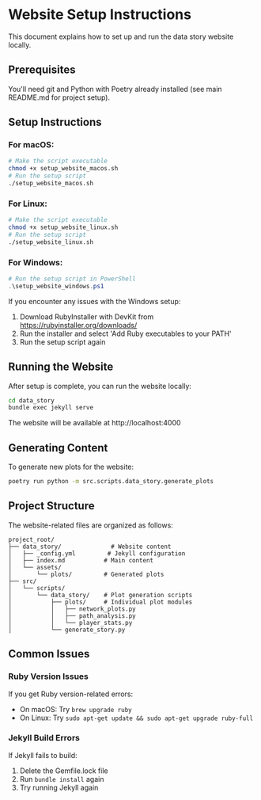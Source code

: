 # Website Setup Instructions

This document explains how to set up and run the data story website locally.

## Prerequisites

You'll need git and Python with Poetry already installed (see main README.md for project setup).

## Setup Instructions

### For macOS:
```bash
# Make the script executable
chmod +x setup_website_macos.sh
# Run the setup script
./setup_website_macos.sh
```

### For Linux:
```bash
# Make the script executable
chmod +x setup_website_linux.sh
# Run the setup script
./setup_website_linux.sh
```

### For Windows:
```powershell
# Run the setup script in PowerShell
.\setup_website_windows.ps1
```

If you encounter any issues with the Windows setup:
1. Download RubyInstaller with DevKit from https://rubyinstaller.org/downloads/
2. Run the installer and select 'Add Ruby executables to your PATH'
3. Run the setup script again

## Running the Website

After setup is complete, you can run the website locally:
```bash
cd data_story
bundle exec jekyll serve
```
The website will be available at http://localhost:4000

## Generating Content

To generate new plots for the website:
```bash
poetry run python -m src.scripts.data_story.generate_plots
```

## Project Structure

The website-related files are organized as follows:
```
project_root/
├── data_story/              # Website content
│   ├── _config.yml         # Jekyll configuration
│   ├── index.md           # Main content
│   └── assets/
│       └── plots/         # Generated plots
├── src/
│   └── scripts/
│       └── data_story/    # Plot generation scripts
│           ├── plots/     # Individual plot modules
│           │   ├── network_plots.py
│           │   ├── path_analysis.py
│           │   └── player_stats.py
│           └── generate_story.py
```

## Common Issues

### Ruby Version Issues
If you get Ruby version-related errors:
- On macOS: Try `brew upgrade ruby`
- On Linux: Try `sudo apt-get update && sudo apt-get upgrade ruby-full`

### Jekyll Build Errors
If Jekyll fails to build:
1. Delete the Gemfile.lock file
2. Run `bundle install` again
3. Try running Jekyll again
